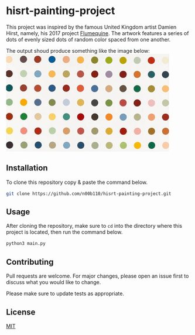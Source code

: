 # hisrt-painting-project

This project was inspired by the famous United Kingdom artist Damien Hirst, namely, his 2017 project [Flumequine](https://www.christies.com/en/lot/lot-5887557#:~:text=Details-,Damien%20Hirst%20(b.,Sheet%3A%201405%20x%201075%20mm.)). 
The artwork features a series of dots of evenly sized dots of random color spaced from one another.

The output shoud produce something like the image below:
![](image.jpg)
## Installation
To clone this repository copy & paste the command below.
```bash
git clone https://github.com/n00b110/hisrt-painting-project.git
```

## Usage
After cloning the repository, make sure to ```cd``` into the directory where this project is located, then run the command below.
```bash
python3 main.py
```



## Contributing
Pull requests are welcome. For major changes, please open an issue first to discuss what you would like to change.

Please make sure to update tests as appropriate.

## License
[MIT](https://choosealicense.com/licenses/mit/)
